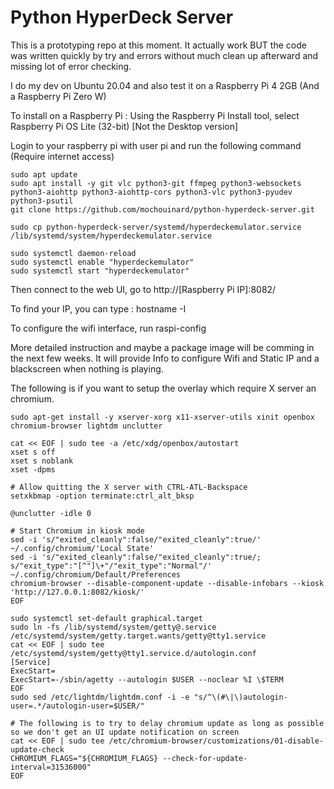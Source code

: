 # Python HyperDeck Server

This is a prototyping repo at this moment.  It actually work BUT the code was written quickly by try and errors without much clean up afterward and missing lot of error checking.

I do my dev on Ubuntu 20.04 and also test it on a Raspberry Pi 4 2GB (And a Raspberry Pi Zero W)

To install on a Raspberry Pi :
Using the Raspberry Pi Install tool, select Raspberry Pi OS Lite (32-bit) [Not the Desktop version]

Login to your raspberry pi with user pi and run the following command (Require internet access)
```console
sudo apt update
sudo apt install -y git vlc python3-git ffmpeg python3-websockets python3-aiohttp python3-aiohttp-cors python3-vlc python3-pyudev python3-psutil
git clone https://github.com/mochouinard/python-hyperdeck-server.git

sudo cp python-hyperdeck-server/systemd/hyperdeckemulator.service /lib/systemd/system/hyperdeckemulator.service

sudo systemctl daemon-reload
sudo systemctl enable "hyperdeckemulator"
sudo systemctl start "hyperdeckemulator" 
```
Then connect to the web UI, go to http://[Raspberry Pi IP]:8082/

To find your IP, you can type : hostname -I

To configure the wifi interface, run raspi-config

More detailed instruction and maybe a package image will be comming in the next few weeks.  It will provide Info to configure Wifi and Static IP and a blackscreen when nothing is playing.

The following is if you want to setup the overlay which require X server an chromium.
```console
sudo apt-get install -y xserver-xorg x11-xserver-utils xinit openbox chromium-browser lightdm unclutter

cat << EOF | sudo tee -a /etc/xdg/openbox/autostart
xset s off
xset s noblank
xset -dpms

# Allow quitting the X server with CTRL-ATL-Backspace
setxkbmap -option terminate:ctrl_alt_bksp

@unclutter -idle 0

# Start Chromium in kiosk mode
sed -i 's/"exited_cleanly":false/"exited_cleanly":true/' ~/.config/chromium/'Local State'
sed -i 's/"exited_cleanly":false/"exited_cleanly":true/; s/"exit_type":"[^"]\+"/"exit_type":"Normal"/' ~/.config/chromium/Default/Preferences
chromium-browser --disable-component-update --disable-infobars --kiosk 'http://127.0.0.1:8082/kiosk/'
EOF

sudo systemctl set-default graphical.target
sudo ln -fs /lib/systemd/system/getty@.service /etc/systemd/system/getty.target.wants/getty@tty1.service
cat << EOF | sudo tee /etc/systemd/system/getty@tty1.service.d/autologin.conf
[Service]
ExecStart=
ExecStart=-/sbin/agetty --autologin $USER --noclear %I \$TERM
EOF
sudo sed /etc/lightdm/lightdm.conf -i -e "s/^\(#\|\)autologin-user=.*/autologin-user=$USER/"

# The following is to try to delay chromium update as long as possible so we don't get an UI update notification on screen
cat << EOF | sudo tee /etc/chromium-browser/customizations/01-disable-update-check
CHROMIUM_FLAGS="${CHROMIUM_FLAGS} --check-for-update-interval=31536000"
EOF


```
